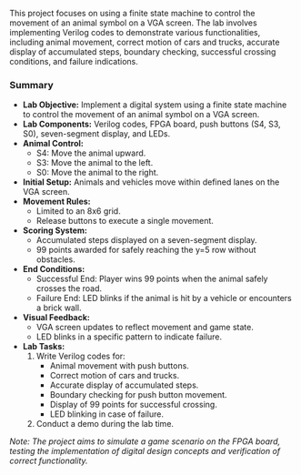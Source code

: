 This project focuses on using a finite state machine to control the movement of an animal symbol on a VGA screen. The lab involves implementing Verilog codes to demonstrate various functionalities, including animal movement, correct motion of cars and trucks, accurate display of accumulated steps, boundary checking, successful crossing conditions, and failure indications.

### Summary
- **Lab Objective:** Implement a digital system using a finite state machine to control the movement of an animal symbol on a VGA screen.
- **Lab Components:** Verilog codes, FPGA board, push buttons (S4, S3, S0), seven-segment display, and LEDs.
- **Animal Control:**
  - S4: Move the animal upward.
  - S3: Move the animal to the left.
  - S0: Move the animal to the right.
- **Initial Setup:** Animals and vehicles move within defined lanes on the VGA screen.
- **Movement Rules:**
  - Limited to an 8x6 grid.
  - Release buttons to execute a single movement.
- **Scoring System:**
  - Accumulated steps displayed on a seven-segment display.
  - 99 points awarded for safely reaching the y=5 row without obstacles.
- **End Conditions:**
  - Successful End: Player wins 99 points when the animal safely crosses the road.
  - Failure End: LED blinks if the animal is hit by a vehicle or encounters a brick wall.
- **Visual Feedback:**
  - VGA screen updates to reflect movement and game state.
  - LED blinks in a specific pattern to indicate failure.
- **Lab Tasks:**
  1. Write Verilog codes for:
      - Animal movement with push buttons.
      - Correct motion of cars and trucks.
      - Accurate display of accumulated steps.
      - Boundary checking for push button movement.
      - Display of 99 points for successful crossing.
      - LED blinking in case of failure.
  2. Conduct a demo during the lab time.

*Note: The project aims to simulate a game scenario on the FPGA board, testing the implementation of digital design concepts and verification of correct functionality.*
